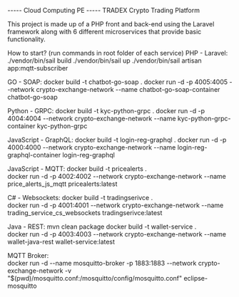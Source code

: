 ----- Cloud Computing PE -----
TRADEX Crypto Trading Platform

This project is made up of a PHP front and back-end using the Laravel framework along with 6 different microservices that provide basic functionality.

How to start? (run commands in root folder of each service)
PHP - Laravel:
./vendor/bin/sail build
./vendor/bin/sail up
./vendor/bin/sail artisan app:mqtt-subscriber

GO - SOAP:
docker build -t chatbot-go-soap .
docker run -d -p 4005:4005 --network crypto-exchange-network --name chatbot-go-soap-container chatbot-go-soap

Python - GRPC:
docker build -t kyc-python-grpc .
docker run -d -p 4004:4004 --network crypto-exchange-network --name kyc-python-grpc-container kyc-python-grpc 

JavaScript - GraphQL:
docker build -t login-reg-graphql .
docker run -d -p 4000:4000 --network crypto-exchange-network --name login-reg-graphql-container login-reg-graphql

JavaScript - MQTT:
docker build -t pricealerts .                                              
docker run -d -p 4002:4002 --network crypto-exchange-network --name price_alerts_js_mqtt pricealerts:latest

C# - Websockets:
docker build -t tradingserivce .                                               
docker run -d -p 4001:4001 --network crypto-exchange-network --name trading_service_cs_websockets tradingserivce:latest

Java - REST:
mvn clean package
docker build -t wallet-service .                                             
docker run -d -p 4003:4003 --network crypto-exchange-network --name wallet-java-rest wallet-service:latest

MQTT Broker:                                           
docker run -d --name mosquitto-broker -p 1883:1883 --network crypto-exchange-network -v "$(pwd)/mosquitto.conf:/mosquitto/config/mosquitto.conf" eclipse-mosquitto
